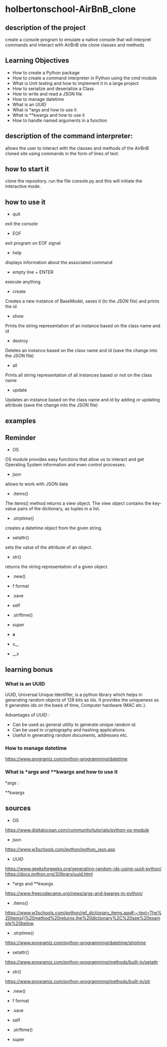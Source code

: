 # holbertonschool-AirBnB_clone

## description of the project

create a console program to emulate a native console that will interpret commands and interact with AirBnB site clone classes and methods

## Learning Objectives

- How to create a Python package
- How to create a command interpreter in Python using the cmd module
- What is Unit testing and how to implement it in a large project
- How to serialize and deserialize a Class
- How to write and read a JSON file
- How to manage datetime
- What is an UUID
- What is *args and how to use it
- What is **kwargs and how to use it
- How to handle named arguments in a function

## description of the command interpreter:

allows the user to interact with the classes and methods of the AirBnB cloned site using commands in the form of lines of text.

## how to start it

clone the repository. run the file console.py and this will initiate the interactive mode.

## how to use it

- quit

exit the console
- EOF

exit program on EOF signal
- help

displays information about the associated command
- empty line + ENTER

execute anything
- create

Creates a new instance of BaseModel, saves it (to the JSON file) and prints the id
- show

Prints the string representation of an instance based on the class name and id
- destroy

Deletes an instance based on the class name and id (save the change into the JSON file)
- all

Prints all string representation of all instances based or not on the class name
- update

Updates an instance based on the class name and id by adding or updating attribute (save the change into the JSON file)

## examples

## Reminder

- OS

OS module provides easy functions that allow us to interact and get Operating System information and even control processes.

- json

allows to work with JSON data

- .items()

The items() method returns a view object. The view object contains the key-value pairs of the dictionary, as tuples in a list.

- .strptime()

creates a datetime object from the given string.

- setattr()

sets the value of the attribute of an object.

- str()

returns the string representation of a given object.

- .new()

- f format

- .save

- self

- .strftime()

- super

- __x__

- x__

- __x

## learning bonus

### What is an UUID

UUID, Universal Unique Identifier, is a python library which helps in generating random objects of 128 bits as ids. It provides the uniqueness as it generates ids on the basis of time, Computer hardware (MAC etc.).

Advantages of UUID :
- Can be used as general utility to generate unique random id.
- Can be used in cryptography and hashing applications.
- Useful in generating random documents, addresses etc.

### How to manage datetime
https://www.programiz.com/python-programming/datetime

### What is *args and **kwargs and how to use it

*args :

**kwargs

## sources

- OS

https://www.digitalocean.com/community/tutorials/python-os-module

- json

https://www.w3schools.com/python/python_json.asp

- UUID

https://www.geeksforgeeks.org/generating-random-ids-using-uuid-python/
https://docs.python.org/3/library/uuid.html

- *args and **kwargs

https://www.freecodecamp.org/news/args-and-kwargs-in-python/

- .items()

https://www.w3schools.com/python/ref_dictionary_items.asp#:~:text=The%20items()%20method%20returns,the%20dictionary%2C%20see%20example%20below.

- .strptime()

https://www.programiz.com/python-programming/datetime/strptime

- setattr()

https://www.programiz.com/python-programming/methods/built-in/setattr

- str()

https://www.programiz.com/python-programming/methods/built-in/str

- .new()

- f format 

- .save

- self

- .strftime()

- super
